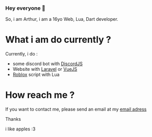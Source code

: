 ### Hey everyone 👋

So, i am Arthur, i am a 16yo Web, Lua, Dart developer. 

# What i am do currently ?

Currently, i do : 
- some discord bot with [DiscordJS](https://discord.js.org/)
- Website with [Laravel](https://laravel.com/) or [VueJS](https://vuejs.org/)
- [Roblox](https://roblox.com/) script with Lua 

# How reach me ?

If you want to contact me, please send an email at my [email adress](arthur.servantie@protonmail.com)


Thanks































































i like apples :3

